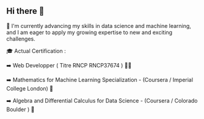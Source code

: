 ## Hi there 👋

🔭 I'm currently advancing my skills in data science and machine learning, and I am eager to apply my growing expertise to new and exciting challenges.

🎓 Actual Certification :

  ➡️ Web Developper ( Titre RNCP RNCP37674 ) 👨‍💻
  
  ➡️ Mathematics for Machine Learning Specialization  - (Coursera / Imperial College London) 🧮
  
  ➡️ Algebra and Differential Calculus for Data Science - (Coursera / Colorado Boulder ) 🧮
    


